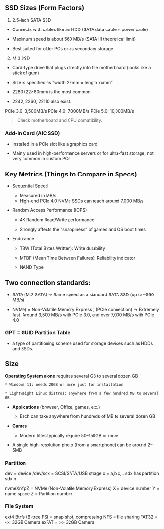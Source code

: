 ## SSD Sizes (Form Factors)

1. 2.5-inch SATA SSD

* Connects with cables like an HDD (SATA data cable + power cable)

* Maximum speed is about 560 MB/s (SATA III theoretical limit)

* Best suited for older PCs or as secondary storage

2. M.2 SSD

* Card-type drive that plugs directly into the motherboard (looks like a stick of gum)

* Size is specified as “width 22mm × length xxmm”

* 2280 (22×80mm) is the most common

* 2242, 2260, 22110 also exist.


PCIe 3.0: 3,500MB/s 
PCIe 4.0: 7,000MB/s
PCIe 5.0: 10,000MB/s

> Check motherboard and CPU comatibility.

### Add-in Card (AIC SSD)

* Installed in a PCIe slot like a graphics card

* Mainly used in high-performance servers or for ultra-fast storage; not very common in custom PCs

## Key Metrics (Things to Compare in Specs)

* Sequential Speed
    * Measured in MB/s
    * High-end PCIe 4.0 NVMe SSDs can reach around 7,000 MB/s

* Random Access Performance (IOPS)

    * 4K Random Read/Write performance

    * Strongly affects the “snappiness” of games and OS boot times

* Endurance

    * TBW (Total Bytes Written): Write durability

    * MTBF (Mean Time Between Failures): Reliability indicator

    * NAND Type

## Two connection standards:

* SATA (M.2 SATA) → Same speed as a standard SATA SSD (up to ~560 MB/s)

* NVMe( = Non-Volatile Memory Express ) (PCIe connection) → Extremely fast. Around 3,500 MB/s with PCIe 3.0, and over 7,000 MB/s with PCIe 4.0


### GPT = GUID Partition Table
* a type of partitioning scheme used for storage devices such as HDDs and SSDs.

## Size

**Operating System alone** requires several GB to several dozen GB

    * Windows 11: needs 20GB or more just for installation

    * Lightweight Linux distros: anywhere from a few hundred MB to several GB

* **Applications** (browser, Office, games, etc.)

    * Each can take anywhere from hundreds of MB to several dozen GB

* **Games**

    * Modern titles typically require 50–150GB or more

* A single high-resolution photo (from a smartphone) can be around 2–5MB


### Partition
dev = device
/dev/sdx = SCSI/SATA/USB strage
x = a,b,c,..
sdx has partition sdx n

nvmeXnYpZ = NVMe (Non-Volatile Memory Express)
X = device number
Y = name space
Z = Partition number 


### File System
ext4
Btrfs (B-tree FS) = snap shot,  compressing
NFS = file sharing
FAT32 = << 32GB Camera
exFAT = >> 32GB Camera

